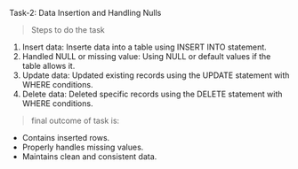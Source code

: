 Task-2: Data Insertion and Handling Nulls
> Steps to do the task
1. Insert data: Inserte data into a table using INSERT INTO statement.
2. Handled NULL or missing value: Using NULL or default values if the table allows it.
3. Update data: Updated existing records using the UPDATE statement with WHERE conditions.
4. Delete data: Deleted specific records using the DELETE statement with WHERE conditions.

> final outcome of task is:
- Contains inserted rows.
- Properly handles missing values.
- Maintains clean and consistent data. 
